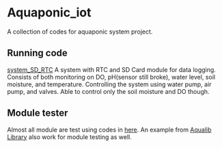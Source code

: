 # Aquaponic_iot

A collection of codes for aquaponic system project.

## Running code

[system_SD_RTC](https://github.com/bundithou/aquaponic_iot/blob/master/system/system_SD_RTC/system_SD_RTC.ino)
A system with RTC and SD Card module for data logging.
Consists of both monitoring on DO, pH(sensor still broke), water level, soil moisture, and temperature.
Controlling the system using water pump, air pump, and valves. Able to control only the soil moisture and DO though.

## Module tester

Almost all module are test using codes in [here](https://github.com/bundithou/aquaponic_iot/tree/master/codeForEachModule).
An example from [Aqualib Library](https://github.com/bundithou/aquaponic_iot/tree/master/Aqualib) also work for module testing as well.
